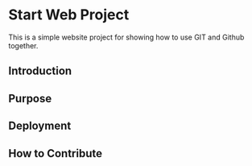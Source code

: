 # Start Web Project

This is a simple website project for showing how to use GIT and Github together.

## Introduction

## Purpose

## Deployment

## How to Contribute

